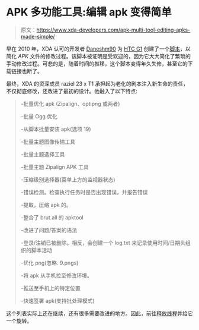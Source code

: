 # APK 多功能工具:编辑 apk 变得简单

> 原文：<https://www.xda-developers.com/apk-multi-tool-editing-apks-made-simple/>

早在 2010 年，XDA 认可的开发者 [Daneshm90](http://forum.xda-developers.com/member.php?u=1807388) 为 [HTC G1](http://forum.xda-developers.com/forumdisplay.php?f=446) 创建了一个[脚本](http://forum.xda-developers.com/showthread.php?t=695701)，以简化 *APK* 文件的修改过程。该脚本被证明是受欢迎的，因为它大大简化了繁琐的手动修改过程。可悲的是，随着时间的推移，这个脚本变得年久失修，甚至它的下载链接也断了。

最终，XDA 的资深成员 raziel 23 x T1 承担起为老化的剧本注入新生命的责任，不仅彻底修改，还改进了最初的设计。他融入了以下特点:

> -批量优化 apk (Zipalign、optipng 或两者)
> 
> -批量 Ogg 优化
> 
> -从脚本批量安装 apk(选项 19)
> 
> -批量主题图像传输工具
> 
> -批量主题选择工具
> 
> -批量主题 Zipalign APK 工具
> 
> -压缩级别选择器(菜单上方的监视器状态)
> 
> -错误检测。检查执行任务时是否出现错误，并报告错误
> 
> -提取，压缩 apk 的。
> 
> -整合了 brut.all 的 apktool
> 
> -改进了问题/答案的语法
> 
> -登录/注销已被删除。相反，会创建一个 log.txt 来记录使用时间/日期头组织的脚本活动
> 
> -优化 png(忽略. 9.pngs)
> 
> -将 apk 从手机拉至修改环境。
> 
> -推送至手机上的特定位置
> 
> -快速签署 apk(支持批处理模式)

这个列表实际上还在继续，还有很多需要改进的地方。因此，前往[释放线程](http://forum.xda-developers.com/showthread.php?t=1310151)并给它一个旋转。
